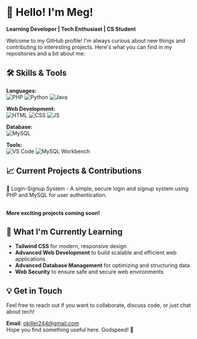 <!--
**Megurian/Megurian** is a ✨ _special_ ✨ repository because its `README.md` (this file) appears on your GitHub profile.

Here are some ideas to get you started:

- 🔭 I’m currently working on ..sd.
- 🌱 I’m currently learning ...
- 👯 I’m looking to collaborate on ...
- 🤔 I’m looking for help with ...
- 💬 Ask me about ...
- 📫 How to reach me: ...
- 😄 Pronouns: ...
- ⚡ Fun fact: ...
-->
# 👋 Hello! I'm Meg! <br>
__Learning Developer | Tech Enthusiast | CS Student__

Welcome to my GitHub profile! I'm always curious about new things and contributing to interesting projects. 
Here's what you can find in my repositories and a bit about me:

## 🛠️ Skills & Tools <br>
__Languages:__ <br>
![PHP](https://img.shields.io/badge/PHP-Intermediate-25be49)
![Python](https://img.shields.io/badge/Python-Intermediate-25be49)
![Java](https://img.shields.io/badge/Java-Beginner-yellow)

__Web Development:__ <br>
![HTML](https://img.shields.io/badge/HTML-Expert-red)
![CSS](https://img.shields.io/badge/CSS-Intermediate-25be49)
![JS](https://img.shields.io/badge/JS-Beginner-yellow)
  
__Database:__<br>
![MySQL](https://img.shields.io/badge/MySQL-Intermediate-25be49)

__Tools:__ <br>
![VS Code](https://img.shields.io/badge/VS_Code-Advance-blue)
![MySQL Workbench](https://img.shields.io/badge/MySQL_Workbench-Intermediate-25be49)

## 📈 Current Projects & Contributions <br>
🔐 Login-Signup System - A simple, secure login and signup system using PHP and MySQL for user authentication.

<br>__More exciting projects coming soon!__

## 🌱 What I'm Currently Learning
- __Tailwind CSS__ for modern, responsive design
- __Advanced Web Development__ to build scalable and efficient web applications
- __Advanced Database Management__ for optimizing and structuring data
- __Web Security__ to ensure safe and secure web environments

## 💡 Get in Touch
Feel free to reach out if you want to collaborate, discuss code, or just chat about tech!

__Email__: okiller244@gmail.com <br>
Hope you find something useful here. Godspeed! 🚀
